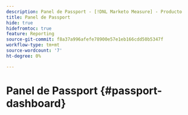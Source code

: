 ```yaml
---
description: Panel de Passport - [!DNL Marketo Measure] - Producto
title: Panel de Passport
hide: true
hidefromtoc: true
feature: Reporting
source-git-commit: f8a37a996afefe78900e57e1eb166cdd50b5347f
workflow-type: tm+mt
source-wordcount: '7'
ht-degree: 0%

---
```


# Panel de Passport {#passport-dashboard}
